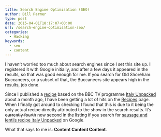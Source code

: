 ```yaml
---
title: Search Engine Optimisation (SEO)
author: Bill Farmer
type: post
date: 2015-04-01T18:17:07+00:00
url: /search-engine-optimisation-seo/
categories:
  - Hacking
keywords:
  - seo
  - content
---
```

I haven&rsquo;t worried too much about search engines since I set this site up. I registered it with Google initially, and after a few days it appeared in the results, so that was good enough for me. If you search for Old Shoreham Buccaneers, or a subset of that, the Buccaneers site appears high in the results, job done.

Since I published a [recipe][1] based on the BBC TV programme [Italy Unpacked][2] about a month ago, I have been getting a lot of hits on the [Recipes][3] page. When I finally got around to checking I found that this is due to it being the only actual recipe directly attributed to the show in the search results. It&rsquo;s ~~currently fourth~~ now second in the listing if you search for [sausage and lentils recipe Italy Unpacked][4] on Google.

What that says to me is: **Content Content Content**.

 [1]: sausages-with-green-lentils
 [2]: http://www.bbc.co.uk/programmes/b03pn297
 [3]: categories/recipes
 [4]: https://www.google.co.uk/search?hl=en&q=sausage%20and%20lentils%20recipe%20Italy%20Unpacked
